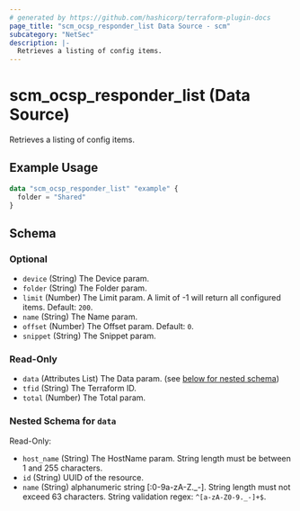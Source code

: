 ```yaml
---
# generated by https://github.com/hashicorp/terraform-plugin-docs
page_title: "scm_ocsp_responder_list Data Source - scm"
subcategory: "NetSec"
description: |-
  Retrieves a listing of config items.
---
```


# scm_ocsp_responder_list (Data Source)

Retrieves a listing of config items.

## Example Usage

```terraform
data "scm_ocsp_responder_list" "example" {
  folder = "Shared"
}
```

<!-- schema generated by tfplugindocs -->
## Schema

### Optional

- `device` (String) The Device param.
- `folder` (String) The Folder param.
- `limit` (Number) The Limit param. A limit of -1 will return all configured items. Default: `200`.
- `name` (String) The Name param.
- `offset` (Number) The Offset param. Default: `0`.
- `snippet` (String) The Snippet param.

### Read-Only

- `data` (Attributes List) The Data param. (see [below for nested schema](#nestedatt--data))
- `tfid` (String) The Terraform ID.
- `total` (Number) The Total param.

<a id="nestedatt--data"></a>
### Nested Schema for `data`

Read-Only:

- `host_name` (String) The HostName param. String length must be between 1 and 255 characters.
- `id` (String) UUID of the resource.
- `name` (String) alphanumeric string [:0-9a-zA-Z._-]. String length must not exceed 63 characters. String validation regex: `^[a-zA-Z0-9._-]+$`.

